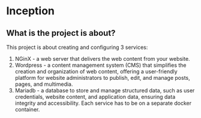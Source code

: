 # Inception
## What is the project is about?
This project is about creating and configuring 3 services: 
1. NGinX - a web server that delivers the web content from your website.
2. Wordpress - a content management system (CMS) that simplifies the creation and organization of web content, offering a user-friendly platform for website administrators to publish, edit, and manage posts, pages, and multimedia.
3. Mariadb - a database to store and manage structured data, such as user credentials, website content, and application data, ensuring data integrity and accessibility.
Each service has to be on a separate docker container. 
